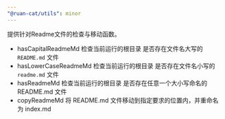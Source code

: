 ```yaml
---
"@ruan-cat/utils": minor
---
```


提供针对Readme文件的检查与移动函数。

- hasCapitalReadmeMd 检查当前运行的根目录 是否存在文件名大写的 `README.md` 文件
- hasLowerCaseReadmeMd 检查当前运行的根目录 是否存在文件名小写的 `readme.md` 文件
- hasReadmeMd 检查当前运行的根目录 是否存在任意一个大小写命名的 README.md 文件
- copyReadmeMd 将 README.md 文件移动到指定要求的位置内，并重命名为 index.md
